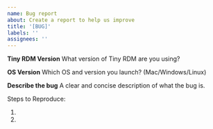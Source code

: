 ```yaml
---
name: Bug report
about: Create a report to help us improve
title: '[BUG]'
labels: ''
assignees: ''
---
```


**Tiny RDM Version**
What version of Tiny RDM are you using?

**OS Version**
Which OS and version you launch? (Mac/Windows/Linux)

**Describe the bug**
A clear and concise description of what the bug is.

Steps to Reproduce:

1.
2.
